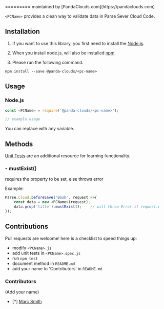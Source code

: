 
<PCName>
=========
maintained by [PandaClouds.com](https://pandaclouds.com)

`<PCName>` provides a clean way to validate data in Parse Sever Cloud Code.


Installation
------------

1. If you want to use this library, you first need to install the [Node.js](https://nodejs.org/en/).

2. When you install node.js, will also be installed [npm](https://www.npmjs.com/).

3. Please run the following command.

```
npm install --save @panda-clouds/<pc-name>
```

Usage
-----

### Node.js

```javascript
const <PCName> = require('@panda-clouds/<pc-name>');

// example usage

```

You can replace <PCName> with any variable.


Methods
-------

[Unit Tests] are an additional resource for learning functionality.

### - mustExist()

requires the property to be set,
else throws error

Example:

```javascript
Parse.Cloud.beforeSave('Book', request =>{
	const data = new <PCName>(request);
	data.prop('title').mustExist();    // will throw Error if request.object.get('title') doesn't exist
});
```



Contributions
-------------

Pull requests are welcome! here is a checklist to speed things up:

- modify `<PCName>.js`
- add unit tests in `<PCName>.spec.js`
- run `npm test`
- document method in `README.md`
- add your name to 'Contributors' in `README.md`


### Contributors

(Add your name)

- [*] [Marc Smith](https://github.com/mrmarcsmith)


[Unit Tests]: https://github.com/panda-clouds/string/blob/master/spec/<PCName>.spec.js
